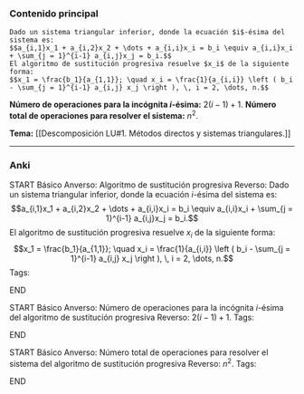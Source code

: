 ### Contenido principal

```ad-Algorithm
Dado un sistema triangular inferior, donde la ecuación $i$-ésima del sistema es:
$$a_{i,1}x_1 + a_{i,2}x_2 + \dots + a_{i,i}x_i = b_i \equiv a_{i,i}x_i + \sum_{j = 1}^{i-1} a_{i,j}x_j = b_i.$$
El algoritmo de sustitución progresiva resuelve $x_i$ de la siguiente forma:
$$x_1 = \frac{b_1}{a_{1,1}}; \quad x_i = \frac{1}{a_{i,i}} \left ( b_i - \sum_{j = 1}^{i-1} a_{i,j} x_j \right ), \, i = 2, \dots, n.$$
```

**Número de operaciones para la incógnita $i$-ésima:** $2(i-1)+1$.
**Número total de operaciones para resolver el sistema:** $n^2$.

**Tema:** [[Descomposición LU#1. Métodos directos y sistemas triangulares.]]

---
### Anki

START
Básico
Anverso: Algoritmo de sustitución progresiva
Reverso: Dado un sistema triangular inferior, donde la ecuación $i$-ésima del sistema es:
$$a_{i,1}x_1 + a_{i,2}x_2 + \dots + a_{i,i}x_i = b_i \equiv a_{i,i}x_i + \sum_{j = 1}^{i-1} a_{i,j}x_j = b_i.$$
El algoritmo de sustitución progresiva resuelve $x_i$ de la siguiente forma:
$$x_1 = \frac{b_1}{a_{1,1}}; \quad x_i = \frac{1}{a_{i,i}} \left ( b_i - \sum_{j = 1}^{i-1} a_{i,j} x_j \right ), \, i = 2, \dots, n.$$
Tags:
<!--ID: 1727083427937-->
END

START
Básico
Anverso: Número de operaciones para la incógnita $i$-ésima del algoritmo de sustitución progresiva
Reverso: $2(i-1)+1$.
Tags:
<!--ID: 1727083427939-->
END

START
Básico
Anverso: Número total de operaciones para resolver el sistema del algoritmo de sustitución progresiva
Reverso: $n^2$.
Tags:
<!--ID: 1727083427941-->
END